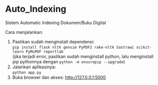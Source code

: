 # Auto_Indexing
Sistem Automatic Indexing Dokumen/Buku Digital

Cara menjalankan:
1. Pastikan sudah menginstall dependensi: <br>
``` pip install flask nltk gensim PyPDF2 rake-nltk Sastrawi scikit-learn PyMuPDF reportlab ```<br>
(jika terjadi error, pastikan sudah menginstall python, lalu menginstall pip pythonnya dengan ``` python -m ensurepip --upgrade ```)
2. Jalankan aplikasinya: <br>
``` python app.py ```
3. Buka browser dan akses: http://127.0.0.1:5000